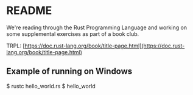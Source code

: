 # README

We're reading through the Rust Programming Language and working on some supplemental exercises as part of a book club.

TRPL: [https://doc.rust-lang.org/book/title-page.html](https://doc.rust-lang.org/book/title-page.html)

## Example of running on Windows

$ rustc hello_world.rs
$ hello_world
